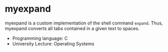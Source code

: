 # myexpand
myexpand is a custom implementation of the shell command `expand`.
Thus, myexpand converts all tabs contained in a given text to spaces.

* Programming language: C
* University Lecture: Operating Systems 
